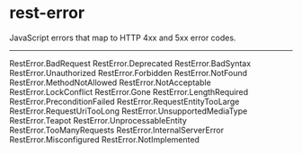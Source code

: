 rest-error
============

JavaScript errors that map to HTTP 4xx and 5xx error codes.

------------

RestError.BadRequest
RestError.Deprecated
RestError.BadSyntax
RestError.Unauthorized
RestError.Forbidden
RestError.NotFound
RestError.MethodNotAllowed
RestError.NotAcceptable
RestError.LockConflict
RestError.Gone
RestError.LengthRequired
RestError.PreconditionFailed
RestError.RequestEntityTooLarge
RestError.RequestUriTooLong
RestError.UnsupportedMediaType
RestError.Teapot
RestError.UnprocessableEntity
RestError.TooManyRequests
RestError.InternalServerError
RestError.Misconfigured
RestError.NotImplemented
